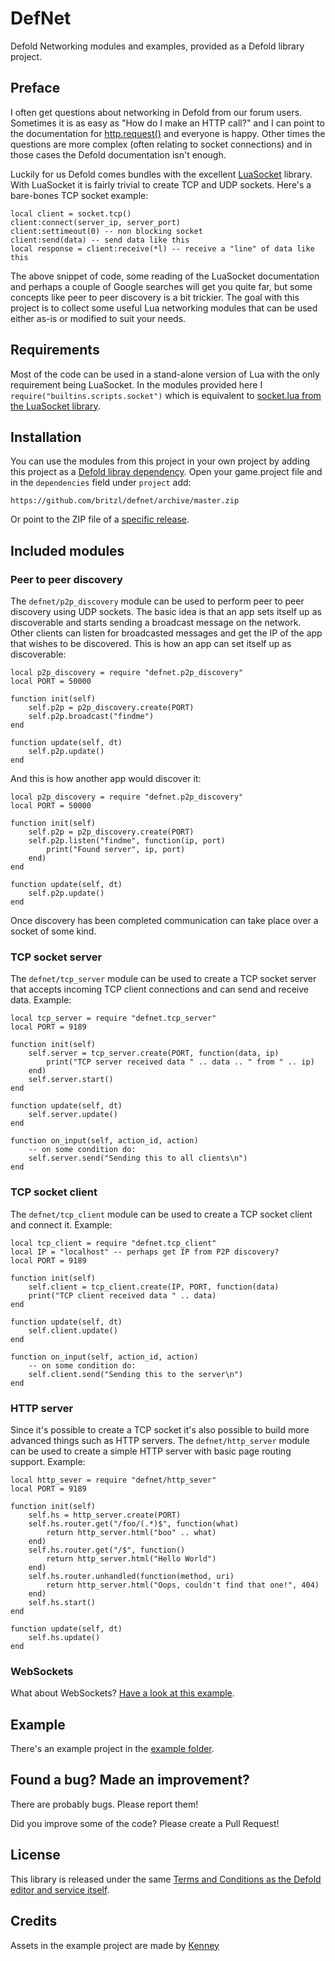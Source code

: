 # DefNet
Defold Networking modules and examples, provided as a Defold library project.

## Preface
I often get questions about networking in Defold from our forum users. Sometimes it is as easy as "How do I make an HTTP call?" and I can point to the documentation for [http.request()](http://www.defold.com/ref/http/#http.request:url-method-callback--headers---post_data---options-) and everyone is happy. Other times the questions are more complex (often relating to socket connections) and in those cases the Defold documentation isn't enough.

Luckily for us Defold comes bundles with the excellent [LuaSocket](http://w3.impa.br/~diego/software/luasocket/home.html) library. With LuaSocket it is fairly trivial to create TCP and UDP sockets. Here's a bare-bones TCP socket example:

	local client = socket.tcp()
	client:connect(server_ip, server_port)
	client:settimeout(0) -- non blocking socket
	client:send(data) -- send data like this
	local response = client:receive(*l) -- receive a "line" of data like this

The above snippet of code, some reading of the LuaSocket documentation and perhaps a couple of Google searches will get you quite far, but some concepts like peer to peer discovery is a bit trickier. The goal with this project is to collect some useful Lua networking modules that can be used either as-is or modified to suit your needs.

## Requirements
Most of the code can be used in a stand-alone version of Lua with the only requirement being LuaSocket. In the modules provided here I `require("builtins.scripts.socket")` which is equivalent to [socket.lua from the LuaSocket library](https://github.com/diegonehab/luasocket/blob/master/src/socket.lua).

## Installation
You can use the modules from this project in your own project by adding this project as a [Defold libray dependency](http://www.defold.com/manuals/libraries/). Open your game.project file and in the `dependencies` field under `project` add:

	https://github.com/britzl/defnet/archive/master.zip

Or point to the ZIP file of a [specific release](https://github.com/britzl/defnet/releases).

## Included modules
### Peer to peer discovery
The `defnet/p2p_discovery` module can be used to perform peer to peer discovery using UDP sockets. The basic idea is that an app sets itself up as discoverable and starts sending a broadcast message on the network. Other clients can listen for broadcasted messages and get the IP of the app that wishes to be discovered. This is how an app can set itself up as discoverable:

	local p2p_discovery = require "defnet.p2p_discovery"
	local PORT = 50000

	function init(self)
		self.p2p = p2p_discovery.create(PORT)
		self.p2p.broadcast("findme")
	end

	function update(self, dt)
		self.p2p.update()
	end

And this is how another app would discover it:

	local p2p_discovery = require "defnet.p2p_discovery"
	local PORT = 50000

	function init(self)
		self.p2p = p2p_discovery.create(PORT)
		self.p2p.listen("findme", function(ip, port)
			print("Found server", ip, port)
		end)
	end

	function update(self, dt)
		self.p2p.update()
	end

Once discovery has been completed communication can take place over a socket of some kind.

### TCP socket server
The `defnet/tcp_server` module can be used to create a TCP socket server that accepts incoming TCP client connections and can send and receive data. Example:

	local tcp_server = require "defnet.tcp_server"
	local PORT = 9189

	function init(self)
		self.server = tcp_server.create(PORT, function(data, ip)
			print("TCP server received data " .. data .. " from " .. ip)
		end)
		self.server.start()
	end

	function update(self, dt)
		self.server.update()
	end

	function on_input(self, action_id, action)
		-- on some condition do:
		self.server.send("Sending this to all clients\n")
	end

### TCP socket client
The `defnet/tcp_client` module can be used to create a TCP socket client and connect it. Example:

	local tcp_client = require "defnet.tcp_client"
	local IP = "localhost" -- perhaps get IP from P2P discovery?
	local PORT = 9189

	function init(self)
		self.client = tcp_client.create(IP, PORT, function(data)
		print("TCP client received data " .. data)
	end

	function update(self, dt)
		self.client.update()
	end

	function on_input(self, action_id, action)
		-- on some condition do:
		self.client.send("Sending this to the server\n")
	end

### HTTP server
Since it's possible to create a TCP socket it's also possible to build more advanced things such as HTTP servers. The `defnet/http_server` module can be used to create a simple HTTP server with basic page routing support. Example:

	local http_sever = require "defnet/http_sever"
	local PORT = 9189

	function init(self)
		self.hs = http_server.create(PORT)
		self.hs.router.get("/foo/(.*)$", function(what)
			return http_server.html("boo" .. what)
		end)
		self.hs.router.get("/$", function()
			return http_server.html("Hello World")
		end)
		self.hs.router.unhandled(function(method, uri)
			return http_server.html("Oops, couldn't find that one!", 404)
		end)
		self.hs.start()
	end

	function update(self, dt)
		self.hs.update()
	end

### WebSockets
What about WebSockets? [Have a look at this example](https://github.com/britzl/publicexamples/tree/master/examples/websocket).

## Example
There's an example project in the [example folder](https://github.com/britzl/defnet/tree/master/example).

## Found a bug? Made an improvement?
There are probably bugs. Please report them!

Did you improve some of the code? Please create a Pull Request!

## License
This library is released under the same [Terms and Conditions as the Defold editor and service itself](http://www.defold.com/about-terms/).

## Credits
Assets in the example project are made by [Kenney](http://www.kenney.nl)
